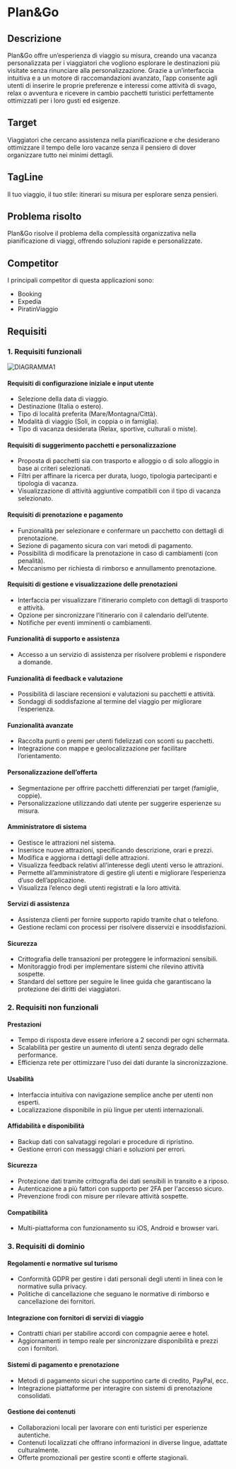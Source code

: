 # Plan&Go
## Descrizione
Plan&Go offre un’esperienza di viaggio su misura, creando una vacanza personalizzata per i viaggiatori che vogliono esplorare le destinazioni più visitate senza rinunciare alla personalizzazione. Grazie a un’interfaccia intuitiva e a un motore di raccomandazioni avanzato, l’app consente agli utenti di inserire le proprie preferenze e interessi come attività di svago, relax o avventura e ricevere in cambio pacchetti turistici perfettamente ottimizzati per i loro gusti ed esigenze. 
## Target
Viaggiatori che cercano assistenza nella pianificazione e che desiderano ottimizzare il tempo delle loro vacanze senza il pensiero di dover organizzare tutto nei minimi dettagli.
## TagLine
Il tuo viaggio, il tuo stile: itinerari su misura per esplorare senza pensieri.
## Problema risolto
Plan&Go risolve il problema della complessità organizzativa nella pianificazione di viaggi, offrendo soluzioni rapide e personalizzate.
## Competitor
I principali competitor di questa applicazioni sono:
- Booking
- Expedia
- PiratinViaggio
## Requisiti
### 1. Requisiti funzionali
![DIAGRAMMA1](https://github.com/user-attachments/assets/8538488d-4b47-4656-aef2-79f7a6068061)
#### Requisiti di configurazione iniziale e input utente
- Selezione della data di viaggio.
- Destinazione (Italia o estero).
- Tipo di località preferita (Mare/Montagna/Città).
- Modalità di viaggio (Soli, in coppia o in famiglia).
- Tipo di vacanza desiderata (Relax, sportive, culturali o miste).
#### Requisiti di suggerimento pacchetti e personalizzazione
- Proposta di pacchetti sia con trasporto e alloggio o di solo alloggio in base ai criteri selezionati.
- Filtri per affinare la ricerca per durata, luogo, tipologia partecipanti e tipologia di vacanza.
- Visualizzazione di attività aggiuntive compatibili con il tipo di vacanza selezionato.
#### Requisiti di prenotazione e pagamento
- Funzionalità per selezionare e confermare un pacchetto con dettagli di prenotazione.
- Sezione di pagamento sicura con vari metodi di pagamento.
- Possibilità di modificare la prenotazione in caso di cambiamenti (con penalità).
- Meccanismo per richiesta di rimborso e annullamento prenotazione.
#### Requisiti di gestione e visualizzazione delle prenotazioni
- Interfaccia per visualizzare l'itinerario completo con dettagli di trasporto e attività.
- Opzione per sincronizzare l’itinerario con il calendario dell’utente.
- Notifiche per eventi imminenti o cambiamenti.
#### Funzionalità di supporto e assistenza
- Accesso a un servizio di assistenza per risolvere problemi e rispondere a domande.
#### Funzionalità di feedback e valutazione
- Possibilità di lasciare recensioni e valutazioni su pacchetti e attività.
- Sondaggi di soddisfazione al termine del viaggio per migliorare l’esperienza.
#### Funzionalità avanzate
- Raccolta punti o premi per utenti fidelizzati con sconti su pacchetti.
- Integrazione con mappe e geolocalizzazione per facilitare l’orientamento.
#### Personalizzazione dell’offerta
- Segmentazione per offrire pacchetti differenziati per target (famiglie, coppie).
- Personalizzazione utilizzando dati utente per suggerire esperienze su misura.
#### Amministratore di sistema
- Gestisce le attrazioni nel sistema.
- Inserisce nuove attrazioni, specificando descrizione, orari e prezzi.
- Modifica e aggiorna i dettagli delle attrazioni.
- Visualizza feedback relativi all’interesse degli utenti verso le attrazioni.
- Permette all’amministratore di gestire gli utenti e migliorare l’esperienza d’uso dell’applicazione.
- Visualizza l’elenco degli utenti registrati e la loro attività.
#### Servizi di assistenza
- Assistenza clienti per fornire supporto rapido tramite chat o telefono.
- Gestione reclami con processi per risolvere disservizi e insoddisfazioni.
#### Sicurezza
- Crittografia delle transazioni per proteggere le informazioni sensibili.
- Monitoraggio frodi per implementare sistemi che rilevino attività sospette.
- Standard del settore per seguire le linee guida che garantiscano la protezione dei diritti dei viaggiatori.
### 2. Requisiti non funzionali 
#### Prestazioni
- Tempo di risposta deve essere inferiore a 2 secondi per ogni schermata.
- Scalabilità per gestire un aumento di utenti senza degrado delle performance.
- Efficienza rete per ottimizzare l'uso dei dati durante la sincronizzazione.
#### Usabilità
- Interfaccia intuitiva con navigazione semplice anche per utenti non esperti.
- Localizzazione disponibile in più lingue per utenti internazionali.
#### Affidabilità e disponibilità
- Backup dati con salvataggi regolari e procedure di ripristino.
- Gestione errori con messaggi chiari e soluzioni per errori.
#### Sicurezza
- Protezione dati tramite crittografia dei dati sensibili in transito e a riposo.
- Autenticazione a più fattori con supporto per 2FA per l'accesso sicuro.
- Prevenzione frodi con misure per rilevare attività sospette.
#### Compatibilità
- Multi-piattaforma con funzionamento su iOS, Android e browser vari.
### 3. Requisiti di dominio
#### Regolamenti e normative sul turismo
- Conformità GDPR per gestire i dati personali degli utenti in linea con le normative sulla privacy.
- Politiche di cancellazione che seguano le normative di rimborso e cancellazione dei fornitori.
#### Integrazione con fornitori di servizi di viaggio
- Contratti chiari per stabilire accordi con compagnie aeree e hotel.
- Aggiornamenti in tempo reale per sincronizzare disponibilità e prezzi con i fornitori.
#### Sistemi di pagamento e prenotazione
- Metodi di pagamento sicuri che supportino carte di credito, PayPal, ecc.
- Integrazione piattaforme per interagire con sistemi di prenotazione consolidati.
#### Gestione dei contenuti
- Collaborazioni locali per lavorare con enti turistici per esperienze autentiche.
- Contenuti localizzati che offrano informazioni in diverse lingue, adattate culturalmente.
- Offerte promozionali per gestire sconti e offerte stagionali.


